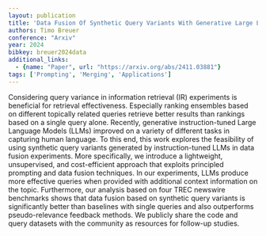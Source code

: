 ```yaml
---
layout: publication
title: 'Data Fusion Of Synthetic Query Variants With Generative Large Language Models'
authors: Timo Breuer
conference: "Arxiv"
year: 2024
bibkey: breuer2024data
additional_links:
  - {name: "Paper", url: "https://arxiv.org/abs/2411.03881"}
tags: ['Prompting', 'Merging', 'Applications']
---
```

Considering query variance in information retrieval (IR) experiments is
beneficial for retrieval effectiveness. Especially ranking ensembles based on
different topically related queries retrieve better results than rankings based
on a single query alone. Recently, generative instruction-tuned Large Language
Models (LLMs) improved on a variety of different tasks in capturing human
language. To this end, this work explores the feasibility of using synthetic
query variants generated by instruction-tuned LLMs in data fusion experiments.
More specifically, we introduce a lightweight, unsupervised, and cost-efficient
approach that exploits principled prompting and data fusion techniques. In our
experiments, LLMs produce more effective queries when provided with additional
context information on the topic. Furthermore, our analysis based on four TREC
newswire benchmarks shows that data fusion based on synthetic query variants is
significantly better than baselines with single queries and also outperforms
pseudo-relevance feedback methods. We publicly share the code and query
datasets with the community as resources for follow-up studies.
